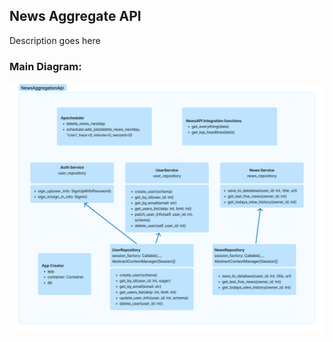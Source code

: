 ## News Aggregate API
Description goes here

### Main Diagram:
![alt text](diagram.png "Main Diagram")
